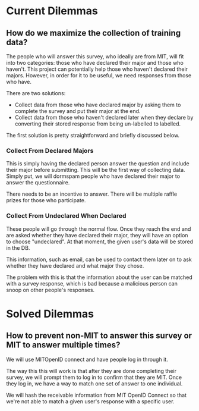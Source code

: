 # Current Dilemmas

## How do we maximize the collection of training data?
 
The people who will answer this survey, who ideally are from MIT, will fit into two categories: those who have declared their major and those who haven't. This project can potentially help those who haven't declared their majors. However, in order for it to be useful, we need responses from those who have.

There are two solutions:
- Collect data from those who have declared major by asking them to complete the survey and put their major at the end. 
- Collect data from those who haven't declared later when they declare by converting their stored response from being un-labelled to labelled. 

The first solution is pretty straightforward and briefly discussed below.

### Collect From Declared Majors

This is simply having the declared person answer the question and include their major before submitting. This will be the first way of collecting data. Simply put, we will dormspam people who have declared their major to answer the questionnaire.

There needs to be an incentive to answer. There will be multiple raffle prizes for those who participate.   

### Collect From Undeclared When Declared

These people will go through the normal flow. Once they reach the end and are asked whether they have declared their major, they will have an option to choose "undeclared". At that moment, the given user's data will be stored in the DB. 

This information, such as email, can be used to contact them later on to ask whether they have declared and what major they chose.

The problem with this is that the information about the user can be matched with a survey response, which is bad because a malicious person can snoop on other people's responses. 

# Solved Dilemmas

## How to prevent non-MIT to answer this survey or MIT to answer multiple times? 

We will use MITOpenID connect and have people log in through it. 

The way this this will work is that after they are done completing their survey, we will prompt them to log in to confirm that they are MIT. Once they log in, we have a way to match one set of answer to one individual. 

We will hash the receivable information from MIT OpenID Connect so that we're not able to match a given user's response with a specific user. 